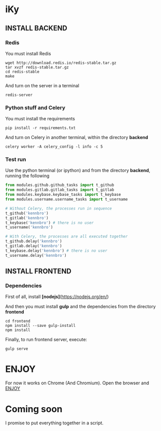 # iKy

## INSTALL BACKEND

### Redis
You must install Redis
```shell
wget http://download.redis.io/redis-stable.tar.gz
tar xvzf redis-stable.tar.gz
cd redis-stable
make
```

And turn on the server in a terminal
```shell
redis-server
```

### Python stuff and Celery
You must install the requirements
```shell
pip install -r requirements.txt
```

And turn on Celery in another terminal, within the directory **backend**
```shell
celery worker -A celery_config -l info -c 5
```

### Test run
Use the python terminal (or ipython) and from the directory **backend**, running the following

```python
from modules.github.github_tasks import t_github
from modules.gitlab.gitlab_tasks import t_gitlab
from modules.keybase.keybase_tasks import t_keybase
from modules.username.username_tasks import t_username

# Without Celery, the processes run in sequence
t_github('kennbro')
t_gitlab('kennbro')
t_keybase('kennbro') # there is no user
t_username('kennbro')

# With Celery, the processes are all executed together
t_github.delay('kennbro')
t_gitlab.delay('kennbro')
t_keybase.delay('kennbro') # there is no user
t_username.delay('kennbro')
```

## INSTALL FRONTEND

### Dependencies
First of all, install **[nodejs]**(https://nodejs.org/en/)

And then you must install **gulp** and the dependencies from the directory **frontend**
```shell
cd frontend
npm install --save gulp-install
npm install
```

Finally, to run frontend server, execute:
```shell
gulp serve
```

# ENJOY
For now it works on Chrome (And Chromium). Open the browser and [ENJOY](http://127.0.0.1:3000)

# Coming soon
I promise to put everything together in a script.
